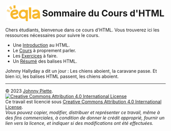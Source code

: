 <h1 id="sommaire" style="display: flex; align-items: center; justify-content: center;">
    <img src="/Images/Eqla.png" style="height:50px">
    &nbsp;Sommaire du Cours d'HTML
</h1>

Chers étudiants, bienvenue dans ce cours d'HTML. Vous trouverez ici les ressources nécessaires pour suivre le cours.
- Une [Introduction](Introduction/README.md#introduction) au HTML.
- Le [Cours](Cours/README.md#cours) à proprement parler.
- Les [Exercices](Exercices/README.md#exercices) à faire.
- Un [Résumé](Resume/README.md#resume) des balises HTML.

Johnny Hallyday a dit un jour : Les chiens aboient, la caravane passe. Et bien ici, les balises HTML passent, les chiens aboient.

---
&copy; 2023 [Johnny Piette](https://github.com/ZamBoyle).  
[![Creative Commons Attribution 4.0 International License](https://i.creativecommons.org/l/by/4.0/88x31.png)](https://creativecommons.org/licenses/by/4.0/)  
Ce travail est licencié sous [Creative Commons Attribution 4.0 International License](https://creativecommons.org/licenses/by/4.0/).   
_Vous pouvez copier, modifier, distribuer et représenter ce travail, même à des fins commerciales, à condition de donner le crédit approprié, fournir un lien vers la licence, et indiquer si des modifications ont été effectuées._